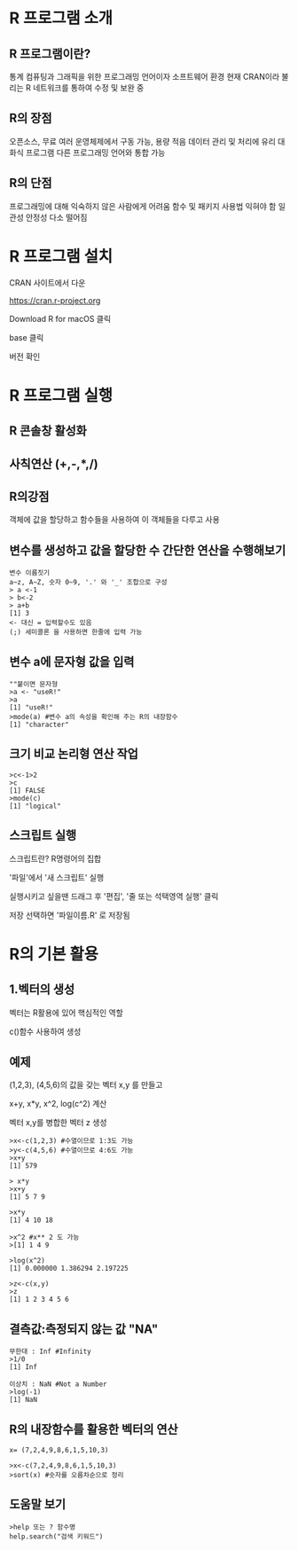 # R 프로그램 소개

## R 프로그램이란?

통계 컴퓨팅과 그래픽을 위한 프로그래밍 언어이자 소프트웨어 환경
현재 CRAN이라 불리는 R 네트워크를 통하여 수정 및 보완 중

## R의 장점
오픈소스, 무료
여러 운영체제에서 구동 가능, 용량 적음
데이터 관리 및 처리에 유리
대화식 프로그램
다른 프로그래밍 언어와 통합 가능

## R의 단점
프로그래밍에 대해 익숙하지 않은 사람에게 어려움
함수 및 패키지 사용법 익혀야 함
일관성 안정성 다소 떨어짐

# R 프로그램 설치

CRAN 사이트에서 다운

https://cran.r-project.org

Download R for macOS 클릭

base 클릭

버전 확인

# R 프로그램 실행

## R 콘솔창 활성화

## 사칙연산 (+,-,*,/)

## R의강점
객체에 값을 할당하고 함수들을 사용하여 이 객체들을 다루고 사용

## 변수를 생성하고 값을 할당한 수 간단한 연산을 수행해보기

```
변수 이름짓기
a~z, A~Z, 숫자 0~9, '.' 와 '_' 조합으로 구성
> a <-1
> b<-2
> a+b
[1] 3
<- 대신 = 입력할수도 있음
(;) 세미콜론 을 사용하면 한줄에 입력 가능
```

## 변수 a에 문자형 값을 입력

```
""붙이면 문자형
>a <- "useR!"
>a
[1] "useR!"
>mode(a) #변수 a의 속성을 확인해 주는 R의 내장함수
[1] "character"
```

## 크기 비교 논리형 연산 작업

```
>c<-1>2
>c
[1] FALSE
>mode(c)
[1] "logical"
```

## 스크립트 실행

스크립트란? R명령어의 집합

'파일'에서 '새 스크립트' 실행

실행시키고 싶을땐 드래그 후 '편집', '줄 또는 석택영역 실행' 클릭

저장 선택하면 '파일이름.R' 로 저장됨

# R의 기본 활용

## 1.벡터의 생성

벡터는 R활용에 있어 핵심적인 역할

c()함수 사용하여 생성

## 예제
(1,2,3), (4,5,6)의 값을 갖는 벡터 x,y 를 만들고 

x+y, x*y, x^2, log(c^2) 계산

벡터 x,y를 병합한 벡터 z 생성

```
>x<-c(1,2,3) #수열이므로 1:3도 가능
>y<-c(4,5,6) #수열이므로 4:6도 가능
>x+y
[1] 579

> x*y
>x+y
[1] 5 7 9

>x*y
[1] 4 10 18

>x^2 #x** 2 도 가능
>[1] 1 4 9

>log(x^2)
[1] 0.000000 1.386294 2.197225

>z<-c(x,y)
>z
[1] 1 2 3 4 5 6
```

## 결측값:측정되지 않는 값 "NA"
```
무한대 : Inf #Infinity
>1/0
[1] Inf

이상치 : NaN #Not a Number
>log(-1) 
[1] NaN
```

## R의 내장함수를 활용한 벡터의 연산

```
x= (7,2,4,9,8,6,1,5,10,3)

>x<-c(7,2,4,9,8,6,1,5,10,3)
>sort(x) #숫자를 오름차순으로 정리
```

## 도움말 보기
```
>help 또는 ? 함수명
help.search("검색 키워드")
```




